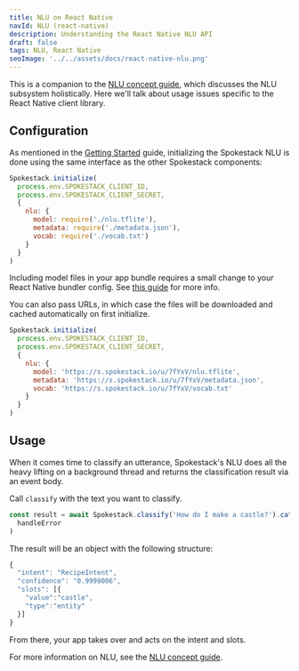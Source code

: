```yaml
---
title: NLU on React Native
navId: NLU (react-native)
description: Understanding the React Native NLU API
draft: false
tags: NLU, React Native
seoImage: '../../assets/docs/react-native-nlu.png'
---
```


This is a companion to the [NLU concept guide](/docs/concepts/nlu), which discusses the NLU subsystem holistically. Here we'll talk about usage issues specific to the React Native client library.

## Configuration

As mentioned in the [Getting Started](getting-started) guide, initializing the Spokestack NLU is done using the same interface as the other Spokestack components:

```js
Spokestack.initialize(
  process.env.SPOKESTACK_CLIENT_ID,
  process.env.SPOKESTACK_CLIENT_SECRET,
  {
    nlu: {
      model: require('./nlu.tflite'),
      metadata: require('./metadata.json'),
      vocab: require('./vocab.txt')
    }
  }
)
```

Including model files in your app bundle requires a small change to your React Native bundler config. See [this guide](/docs/react-native/require-models) for more info.

You can also pass URLs, in which case the files will be downloaded and cached automatically on first initialize.

```js
Spokestack.initialize(
  process.env.SPOKESTACK_CLIENT_ID,
  process.env.SPOKESTACK_CLIENT_SECRET,
  {
    nlu: {
      model: 'https://s.spokestack.io/u/7fYxV/nlu.tflite',
      metadata: 'https://s.spokestack.io/u/7fYxV/metadata.json',
      vocab: 'https://s.spokestack.io/u/7fYxV/vocab.txt'
    }
  }
)
```

## Usage

When it comes time to classify an utterance, Spokestack's NLU does all the heavy lifting on a background thread and returns the classification result via an event body.

Call `classify` with the text you want to classify.

```js
const result = await Spokestack.classify('How do I make a castle?').catch(
  handleError
)
```

The result will be an object with the following structure:

```js
{
  "intent": "RecipeIntent",
  "confidence": "0.9999006",
  "slots": [{
    "value":"castle",
    "type":"entity"
  }]
}
```

From there, your app takes over and acts on the intent and slots.

For more information on NLU, see the [NLU concept guide](/docs/concepts/nlu).
